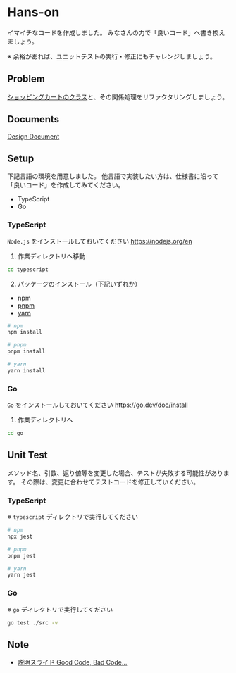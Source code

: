 # Hans-on

イマイチなコードを作成しました。
みなさんの力で「良いコード」へ書き換えましょう。

※ 余裕があれば、ユニットテストの実行・修正にもチャレンジしましょう。

## Problem

[ショッピングカートのクラス](src/shoppingCart.ts)と、その関係処理をリファクタリングしましょう。

## Documents

[Design Document](docs/design-document.md)

## Setup

下記言語の環境を用意しました。
他言語で実装したい方は、仕様書に沿って「良いコード」を作成してみてください。

- TypeScript
- Go

### TypeScript

`Node.js` をインストールしておいてください
https://nodejs.org/en

1. 作業ディレクトリへ移動
```bash
cd typescript
```

2. パッケージのインストール（下記いずれか）

- npm
- [pnpm](https://pnpm.io/installation)
- [yarn](https://classic.yarnpkg.com/lang/en/docs/install/)

```bash
# npm
npm install

# pnpm
pnpm install

# yarn
yarn install
```

### Go

`Go` をインストールしておいてください
https://go.dev/doc/install

1. 作業ディレクトリへ
```bash
cd go
```

## Unit Test

メソッド名、引数、返り値等を変更した場合、テストが失敗する可能性があります。
その際は、変更に合わせてテストコードを修正していください。

### TypeScript

※ `typescript` ディレクトリで実行してください

```bash
# npm
npx jest

# pnpm
pnpm jest

# yarn
yarn jest
```

### Go

※ `go` ディレクトリで実行してください

```bash
go test ./src -v
```

## Note

- [説明スライド Good Code, Bad Code...](https://docs.google.com/presentation/d/1v-eZWwXChFjBmbYOXALoMWh9gasn53Pd9-gr0lWzCUE)
